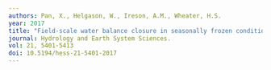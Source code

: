 ```yaml
---
authors: Pan, X., Helgason, W., Ireson, A.M., Wheater, H.S.
year: 2017
title: "Field-scale water balance closure in seasonally frozen conditions."
journal: Hydrology and Earth System Sciences.
vol: 21, 5401-5413
doi: 10.5194/hess-21-5401-2017
---
```

